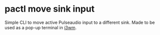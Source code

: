 # pactl move sink input

Simple CLI to move active Pulseaudio input to a different sink. Made to be used as a pop-up terminal in [i3wm](https://github.com/i3/i3).

